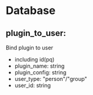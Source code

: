 # Database

## plugin_to_user: 

Bind plugin to user

- including id(pq)
- plugin_name: string
- plugin_config: string
- user_type: "person"/"group"
- user_id: string

